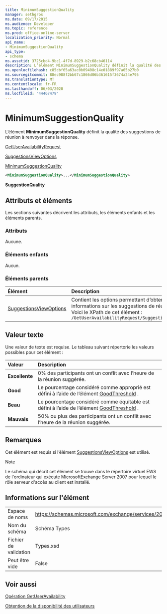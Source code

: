 ```yaml
---
title: MinimumSuggestionQuality
manager: sethgros
ms.date: 09/17/2015
ms.audience: Developer
ms.topic: reference
ms.prod: office-online-server
localization_priority: Normal
api_name:
- MinimumSuggestionQuality
api_type:
- schema
ms.assetid: 3725cbd4-9bc1-4f7d-8929-b2c68cb46114
description: L’élément MinimumSuggestionQuality définit la qualité des suggestions de réunion à renvoyer dans la réponse.
ms.openlocfilehash: c85cbf65a63ac0b09408c14e01889f97a05b27b0
ms.sourcegitcommit: 88ec988f2bb67c1866d06b361615f3674a24e795
ms.translationtype: MT
ms.contentlocale: fr-FR
ms.lasthandoff: 06/03/2020
ms.locfileid: "44467479"
---
```

# <a name="minimumsuggestionquality"></a>MinimumSuggestionQuality

L’élément **MinimumSuggestionQuality** définit la qualité des suggestions de réunion à renvoyer dans la réponse. 
  
[GetUserAvailabilityRequest](getuseravailabilityrequest.md)
  
[SuggestionsViewOptions](suggestionsviewoptions.md)
  
[MinimumSuggestionQuality](minimumsuggestionquality.md)
  
```xml
<MinimumSuggestionQuality>...</MinimumSuggestionQuality>
```

 **SuggestionQuality**
## <a name="attributes-and-elements"></a>Attributs et éléments

Les sections suivantes décrivent les attributs, les éléments enfants et les éléments parents.
  
### <a name="attributes"></a>Attributs

Aucune.
  
### <a name="child-elements"></a>Éléments enfants

Aucun.
  
### <a name="parent-elements"></a>Éléments parents

|**Élément**|**Description**|
|:-----|:-----|
|[SuggestionsViewOptions](suggestionsviewoptions.md) <br/> |Contient les options permettant d’obtenir des informations sur les suggestions de réunion.  <br/> Voici le XPath de cet élément :  <br/>  `/GetUserAvailabilityRequest/SuggestionViewOptions` <br/> |
   
## <a name="text-value"></a>Valeur texte

Une valeur de texte est requise. Le tableau suivant répertorie les valeurs possibles pour cet élément :
  
|**Valeur**|**Description**|
|:-----|:-----|
|**Excellente** <br/> |0% des participants ont un conflit avec l’heure de la réunion suggérée.  <br/> |
|**Good** <br/> |Le pourcentage considéré comme approprié est défini à l’aide de l’élément [GoodThreshold](goodthreshold.md) .  <br/> |
|**Beau** <br/> |Le pourcentage considéré comme équitable est défini à l’aide de l’élément [GoodThreshold](goodthreshold.md) .  <br/> |
|**Mauvais** <br/> |50% ou plus des participants ont un conflit avec l’heure de la réunion suggérée.  <br/> |
   
## <a name="remarks"></a>Remarques

Cet élément est requis si l’élément [SuggestionsViewOptions](suggestionsviewoptions.md) est utilisé. 
  
> [!NOTE]
> Le schéma qui décrit cet élément se trouve dans le répertoire virtuel EWS de l'ordinateur qui exécute MicrosoftExchange Server 2007 pour lequel le rôle serveur d'accès au client est installé. 
  
## <a name="element-information"></a>Informations sur l'élément

|||
|:-----|:-----|
|Espace de noms  <br/> |https://schemas.microsoft.com/exchange/services/2006/types  <br/> |
|Nom du schéma  <br/> |Schéma Types  <br/> |
|Fichier de validation  <br/> |Types.xsd  <br/> |
|Peut être vide  <br/> |False  <br/> |
   
## <a name="see-also"></a>Voir aussi



[Opération GetUserAvailability](getuseravailability-operation.md)


[Obtention de la disponibilité des utilisateurs](https://msdn.microsoft.com/library/d4133fcb-9b0f-4e6b-aadf-a389da83516a%28Office.15%29.aspx)

